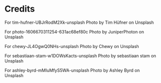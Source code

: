 # Credits

For tim-hufner-UBJrRodM2Xk-unsplash
Photo by Tim Hüfner on Unsplash

For photo-1606670311254-631ac68ef80c
Photo by JuniperPhoton on Unsplash

For chewy-JL4OgwQ0NHs-unsplash
Photo by Chewy on Unsplash

For sebastiaan-stam-w1DOWsKacts-unsplash
Photo by sebastiaan stam on Unsplash

For ashley-byrd-mMIuMfyS5WA-unsplash
Photo by Ashley Byrd on Unsplash
